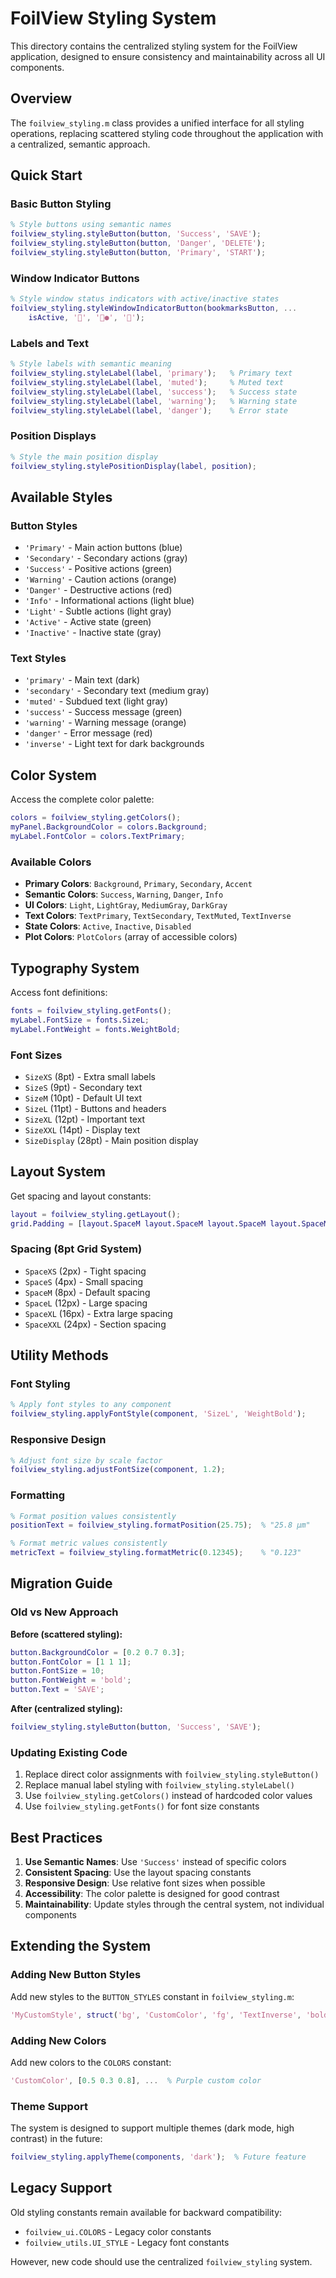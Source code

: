 # FoilView Styling System

This directory contains the centralized styling system for the FoilView application, designed to ensure consistency and maintainability across all UI components.

## Overview

The `foilview_styling.m` class provides a unified interface for all styling operations, replacing scattered styling code throughout the application with a centralized, semantic approach.

## Quick Start

### Basic Button Styling
```matlab
% Style buttons using semantic names
foilview_styling.styleButton(button, 'Success', 'SAVE');
foilview_styling.styleButton(button, 'Danger', 'DELETE');
foilview_styling.styleButton(button, 'Primary', 'START');
```

### Window Indicator Buttons
```matlab
% Style window status indicators with active/inactive states
foilview_styling.styleWindowIndicatorButton(bookmarksButton, ...
    isActive, '📌', '📌●', '📌');
```

### Labels and Text
```matlab
% Style labels with semantic meaning
foilview_styling.styleLabel(label, 'primary');   % Primary text
foilview_styling.styleLabel(label, 'muted');     % Muted text
foilview_styling.styleLabel(label, 'success');   % Success state
foilview_styling.styleLabel(label, 'warning');   % Warning state
foilview_styling.styleLabel(label, 'danger');    % Error state
```

### Position Displays
```matlab
% Style the main position display
foilview_styling.stylePositionDisplay(label, position);
```

## Available Styles

### Button Styles
- `'Primary'` - Main action buttons (blue)
- `'Secondary'` - Secondary actions (gray)
- `'Success'` - Positive actions (green)
- `'Warning'` - Caution actions (orange)
- `'Danger'` - Destructive actions (red)
- `'Info'` - Informational actions (light blue)
- `'Light'` - Subtle actions (light gray)
- `'Active'` - Active state (green)
- `'Inactive'` - Inactive state (gray)

### Text Styles
- `'primary'` - Main text (dark)
- `'secondary'` - Secondary text (medium gray)
- `'muted'` - Subdued text (light gray)
- `'success'` - Success message (green)
- `'warning'` - Warning message (orange)
- `'danger'` - Error message (red)
- `'inverse'` - Light text for dark backgrounds

## Color System

Access the complete color palette:
```matlab
colors = foilview_styling.getColors();
myPanel.BackgroundColor = colors.Background;
myLabel.FontColor = colors.TextPrimary;
```

### Available Colors
- **Primary Colors**: `Background`, `Primary`, `Secondary`, `Accent`
- **Semantic Colors**: `Success`, `Warning`, `Danger`, `Info`
- **UI Colors**: `Light`, `LightGray`, `MediumGray`, `DarkGray`
- **Text Colors**: `TextPrimary`, `TextSecondary`, `TextMuted`, `TextInverse`
- **State Colors**: `Active`, `Inactive`, `Disabled`
- **Plot Colors**: `PlotColors` (array of accessible colors)

## Typography System

Access font definitions:
```matlab
fonts = foilview_styling.getFonts();
myLabel.FontSize = fonts.SizeL;
myLabel.FontWeight = fonts.WeightBold;
```

### Font Sizes
- `SizeXS` (8pt) - Extra small labels
- `SizeS` (9pt) - Secondary text
- `SizeM` (10pt) - Default UI text
- `SizeL` (11pt) - Buttons and headers
- `SizeXL` (12pt) - Important text
- `SizeXXL` (14pt) - Display text
- `SizeDisplay` (28pt) - Main position display

## Layout System

Get spacing and layout constants:
```matlab
layout = foilview_styling.getLayout();
grid.Padding = [layout.SpaceM layout.SpaceM layout.SpaceM layout.SpaceM];
```

### Spacing (8pt Grid System)
- `SpaceXS` (2px) - Tight spacing
- `SpaceS` (4px) - Small spacing
- `SpaceM` (8px) - Default spacing
- `SpaceL` (12px) - Large spacing
- `SpaceXL` (16px) - Extra large spacing
- `SpaceXXL` (24px) - Section spacing

## Utility Methods

### Font Styling
```matlab
% Apply font styles to any component
foilview_styling.applyFontStyle(component, 'SizeL', 'WeightBold');
```

### Responsive Design
```matlab
% Adjust font size by scale factor
foilview_styling.adjustFontSize(component, 1.2);
```

### Formatting
```matlab
% Format position values consistently
positionText = foilview_styling.formatPosition(25.75);  % "25.8 μm"

% Format metric values consistently
metricText = foilview_styling.formatMetric(0.12345);    % "0.123"
```

## Migration Guide

### Old vs New Approach

**Before (scattered styling):**
```matlab
button.BackgroundColor = [0.2 0.7 0.3];
button.FontColor = [1 1 1];
button.FontSize = 10;
button.FontWeight = 'bold';
button.Text = 'SAVE';
```

**After (centralized styling):**
```matlab
foilview_styling.styleButton(button, 'Success', 'SAVE');
```

### Updating Existing Code

1. Replace direct color assignments with `foilview_styling.styleButton()`
2. Replace manual label styling with `foilview_styling.styleLabel()`
3. Use `foilview_styling.getColors()` instead of hardcoded color values
4. Use `foilview_styling.getFonts()` for font size constants

## Best Practices

1. **Use Semantic Names**: Use `'Success'` instead of specific colors
2. **Consistent Spacing**: Use the layout spacing constants
3. **Responsive Design**: Use relative font sizes when possible
4. **Accessibility**: The color palette is designed for good contrast
5. **Maintainability**: Update styles through the central system, not individual components

## Extending the System

### Adding New Button Styles
Add new styles to the `BUTTON_STYLES` constant in `foilview_styling.m`:
```matlab
'MyCustomStyle', struct('bg', 'CustomColor', 'fg', 'TextInverse', 'bold', true)
```

### Adding New Colors
Add new colors to the `COLORS` constant:
```matlab
'CustomColor', [0.5 0.3 0.8], ...  % Purple custom color
```

### Theme Support
The system is designed to support multiple themes (dark mode, high contrast) in the future:
```matlab
foilview_styling.applyTheme(components, 'dark');  % Future feature
```

## Legacy Support

Old styling constants remain available for backward compatibility:
- `foilview_ui.COLORS` - Legacy color constants
- `foilview_utils.UI_STYLE` - Legacy font constants

However, new code should use the centralized `foilview_styling` system. 